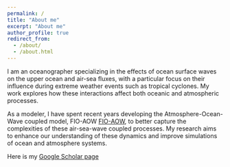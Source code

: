 ```yaml
---
permalink: /
title: "About me"
excerpt: "About me"
author_profile: true
redirect_from: 
  - /about/
  - /about.html
---
```

I am an oceanographer specializing in the effects of ocean surface waves on the upper ocean and air-sea fluxes, with a particular focus on their 
influence during extreme weather events such as tropical cyclones. My work explores how these interactions affect both oceanic and atmospheric processes.

As a modeler, I have spent recent years developing the Atmosphere-Ocean-Wave coupled model, FIO-AOW [FIO-AOW](https://github.com/Biao-Zhao/FIO-AOW), to better capture the complexities of these air-sea-wave 
coupled processes. My research aims to enhance our understanding of these dynamics and improve simulations of ocean and atmosphere systems. 

Here is my [Google Scholar page](https://scholar.google.com/citations?user=YAZxa00AAAAJ&hl=en)



